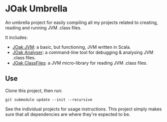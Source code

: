 # JOak Umbrella
An umbrella project for easily compiling all my projects related to creating, reading and running JVM .class files.

It includes:

* [JOak JVM](https://github.com/programmatix/JOakJVM): a basic, but functioning, JVM written in Scala.
* [JOak Analyser](https://github.com/programmatix/JOakAnalyser): a command-line tool for debugging & analysing JVM .class files.
* [JOak ClassFiles](https://github.com/programmatix/JOakClassFiles): a JVM micro-library for reading JVM .class files.

## Use
Clone this project, then run:
```
git submodule update --init --recursive
```
See the individual projects for usage instructions.  This project simply makes sure that all dependencies are where they're expected to be.

